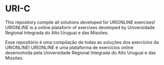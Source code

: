 # URI-C
This repository compile all solutions developed for URIONLINE exercises! URIONLINE is a online plataform of exercises developed by Universidade Regional Integrada do Alto Uruguai e das Missões.

Esse repositório é uma compilação de todas as soluções dos exercícios da URIONLINE! URIONLINE é uma plataforma de exercícios online desenvolvida pela Universidade Regional Integrada do Alto Uruguai e das Missões.
